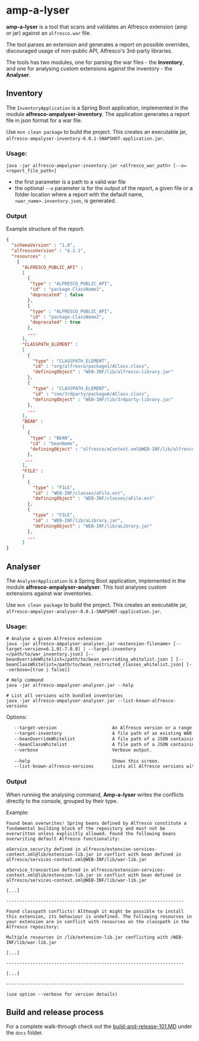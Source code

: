 # amp-a-lyser

**amp-a-lyser** is a tool that scans and validates an Alfresco extension (amp or jar) against an `alfresco.war` file.

The tool parses an extension and generates a report on possible overrides, discouraged usage of non-public API, Alfresco's 3rd-party libraries.

The tools has two modules, one for parsing the war files - the **Inventory**, and one for analysing custom extensions against the inventory - the **Analyser**.

## Inventory

The `InventoryApplication` is a Spring Boot application, implemented in the module **alfresco-ampalyser-inventory**.
The application generates a report file in json format for a war file.
  
Use `mvn clean package` to build the project.
This creates an executable jar, `alfresco-ampalyser-inventory-0.0.1-SNAPSHOT-application.jar`.

### Usage:
```shell script
java -jar alfresco-ampalyser-inventory.jar <alfresco_war_path> [--o=<report_file_path>]
```
- the first parameter is a path to a valid war file
- the optional `--o` parameter is for the output of the report, a given file or a folder location where a report with the default name, `<war_name>.inventory.json`, is generated. 

### Output
Example structure of the report:
```json
{
  "schemaVersion" : "1.0",
  "alfrescoVersion" : "6.2.1",
  "resources" : 
    {
      "ALFRESCO_PUBLIC_API" : 
      [ 
        {
         "type" : "ALFRESCO_PUBLIC_API",
         "id" : "package.ClassName1",
         "deprecated" : false
        },
        {
         "type" : "ALFRESCO_PUBLIC_API",
         "id" : "package.ClassName2",
         "deprecated" : true
        },
        ...
      ],
      "CLASSPATH_ELEMENT" : 
      [
        {
          "type" : "CLASSPATH_ELEMENT",
          "id" : "org/alfresco/package1/AClass.class",
          "definingObject" : "WEB-INF/lib/alfresco-library.jar"
        },
        {
          "type" : "CLASSPATH_ELEMENT",
          "id" : "com/3rdparty/packageA/AClass.class",
          "definingObject" : "WEB-INF/lib/3rdparty-library.jar"
        },
        ...
      ],
      "BEAN" : 
      [
        {
         "type" : "BEAN",
         "id" : "beanName",
         "definingObject" : "alfresco/aContext.xml@WEB-INF/lib/alfresco-library.jar"
        },
       ...
      ],
      "FILE" : 
      [
        {
          "type" : "FILE",
          "id" : "WEB-INF/classes/aFile.ext",
          "definingObject" : "WEB-INF/classes/aFile.ext"
        },
        {
          "type" : "FILE",
          "id" : "WEB-INF/lib/aLibrary.jar",
          "definingObject" : "WEB-INF/lib/aLibrary.jar"
        },
        ...
      ]
}
```

## Analyser

The `AnalyserApplication` is a Spring Boot application, implemented in the module **alfresco-ampalyser-analyser**.
This tool analyses custom extensions against war inventories.

Use `mvn clean package` to build the project.
This creates an executable jar, `alfresco-ampalyser-analyser-0.0.1-SNAPSHOT-application.jar`.

### Usage:
```shell script
# Analyse a given Alfresco extension
java -jar alfresco-ampalyser-analyser.jar <extension-filename> [--target-version=6.1.0[-7.0.0] | --target-inventory =/path/to/war_inventory.json] [--beanOverrideWhitelist=/path/to/bean_overriding_whitelist.json ] [--beanClassWhitelist=/path/to/bean_restricted_classes_whitelist.json] [--verbose=[true | false]]

# Help command
java -jar alfresco-ampalyser-analyser.jar --help

# List all versions with bundled inventories
java -jar alfresco-ampalyser-analyser.jar --list-known-alfresco-versions
```
Options:
```bash
   --target-version                     An Alfresco version or a range of Alfresco versions.
   --target-inventory                   A file path of an existing WAR inventory.
   --beanOverrideWhitelist              A file path of a JSON containing a list of beans that can be overridden.
   --beanClassWhitelist                 A file path of a JSON containing a list of classes that can be instantiated.
   --verbose                            Verbose output.
   
   --help                               Shows this screen.
   --list-known-alfresco-versions       Lists all Alfresco versions with inventory reports included in the tool.
```

### Output
When running the analysing command, **Amp-a-lyser** writes the conflicts directly to the console, grouped by their type.

Example:
```text
Found bean overwrites! Spring beans defined by Alfresco constitute a fundamental building block of the repository and must not be overwritten unless explicitly allowed. Found the following beans overwriting default Alfresco functionality:

aService_security defined in alfresco/extension-services-context.xml@lib/extension-lib.jar in conflict with bean defined in alfresco/services-context.xml@WEB-INF/lib/war-lib.jar

aService_transaction defined in alfresco/extension-services-context.xml@lib/extension-lib.jar in conflict with bean defined in alfresco/services-context.xml@WEB-INF/lib/war-lib.jar

[...]

-------------------------------------------------------------------

Found classpath conflicts! Although it might be possible to install this extension, its behaviour is undefined. The following resources in your extension are in conflict with resources on the classpath in the Alfresco repository:

Multiple resources in /lib/extension-lib.jar conflicting with /WEB-INF/lib/war-lib.jar

[...]

-------------------------------------------------------------------

[...]

-------------------------------------------------------------------

(use option --verbose for version details)
```

## Build and release process

For a complete walk-through check out the
[build-and-release-101.MD](docs/build-and-release-101.md)
under the `docs` folder.
